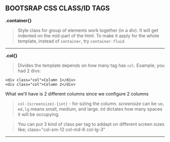 ## BOOTSRAP CSS CLASS/ID TAGS

**.container{}**
>Style class for group of elements work together (in a div). It will get indented on the mid-part of the html. To make it apply for the whole template, instead of `container`, try `container-fluid`

***

**.col{}**
>Divides the template depends on how many tag has `col`. Example, you had 2 divs:
```
<div class="col">Column 1</div>
<div class="col">Column 2</div>
```
What we'll have is 2 different columns since we configure 2 columns

>`col-{screensize}-{int}` - for sizing the column. *screensize* can be `sm, md,lg` means small, medium, and large. *int* dictates how many spaces it will be occupying.

>You can put 3 kind of class per tag to addapt on different screen sizes like; class="col-sm-12 col-md-6 col-lg-3"

***
